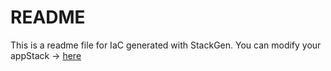 # README
This is a readme file for IaC generated with StackGen.
You can modify your appStack -> [here](http://main.dev.stackgen.com/appstacks/f478bf38-e45c-45e0-a4f1-b8cb68239d6f)
